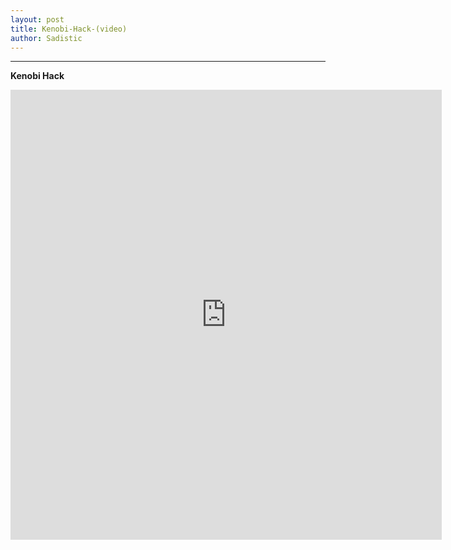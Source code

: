 ```yaml
---
layout: post
title: Kenobi-Hack-(video)
author: Sadistic
---
```


---

**Kenobi Hack**

<iframe width="690" height="720" src="https://sadistic.github.io/lb/vids/Kenobi/Kenobi_player.html" scrolling="no" frameborder="0" allowfullscreen></iframe>

